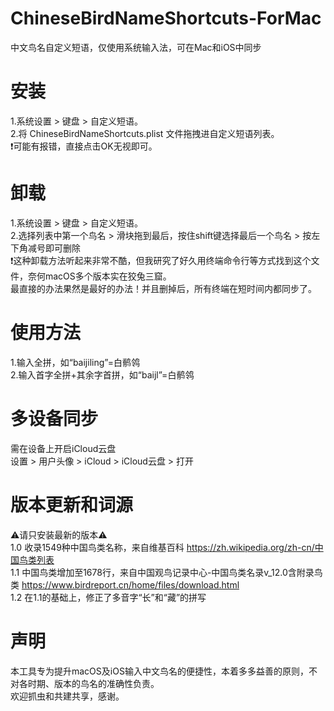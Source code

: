 # ChineseBirdNameShortcuts-ForMac
中文鸟名自定义短语，仅使用系统输入法，可在Mac和iOS中同步

# 安装
1.系统设置 > 键盘 > 自定义短语。<br>
2.将 ChineseBirdNameShortcuts.plist 文件拖拽进自定义短语列表。<br>
❗️可能有报错，直接点击OK无视即可。<br>

# 卸载
1.系统设置 > 键盘 > 自定义短语。<br>
2.选择列表中第一个鸟名 > 滑块拖到最后，按住shift键选择最后一个鸟名 > 按左下角减号即可删除<br>
❗️这种卸载方法听起来非常不酷，但我研究了好久用终端命令行等方式找到这个文件，奈何macOS多个版本实在狡兔三窟。<br>
最直接的办法果然是最好的办法！并且删掉后，所有终端在短时间内都同步了。

# 使用方法
1.输入全拼，如“baijiling”=白鹡鸰<br>
2.输入首字全拼+其余字首拼，如“baijl”=白鹡鸰<br>

# 多设备同步
需在设备上开启iCloud云盘<br>
设置 > 用户头像 > iCloud > iCloud云盘 > 打开<br>

# 版本更新和词源
⚠️请只安装最新的版本⚠️<br>
1.0  收录1549种中国鸟类名称，来自维基百科 https://zh.wikipedia.org/zh-cn/中国鸟类列表 <br>
1.1  中国鸟类增加至1678行，来自中国观鸟记录中心-中国鸟类名录v_12.0含附录鸟类 https://www.birdreport.cn/home/files/download.html <br>
1.2  在1.1的基础上，修正了多音字“长”和“藏”的拼写<br>

# 声明
本工具专为提升macOS及iOS输入中文鸟名的便捷性，本着多多益善的原则，不对各时期、版本的鸟名的准确性负责。<br>
欢迎抓虫和共建共享，感谢。<br>
